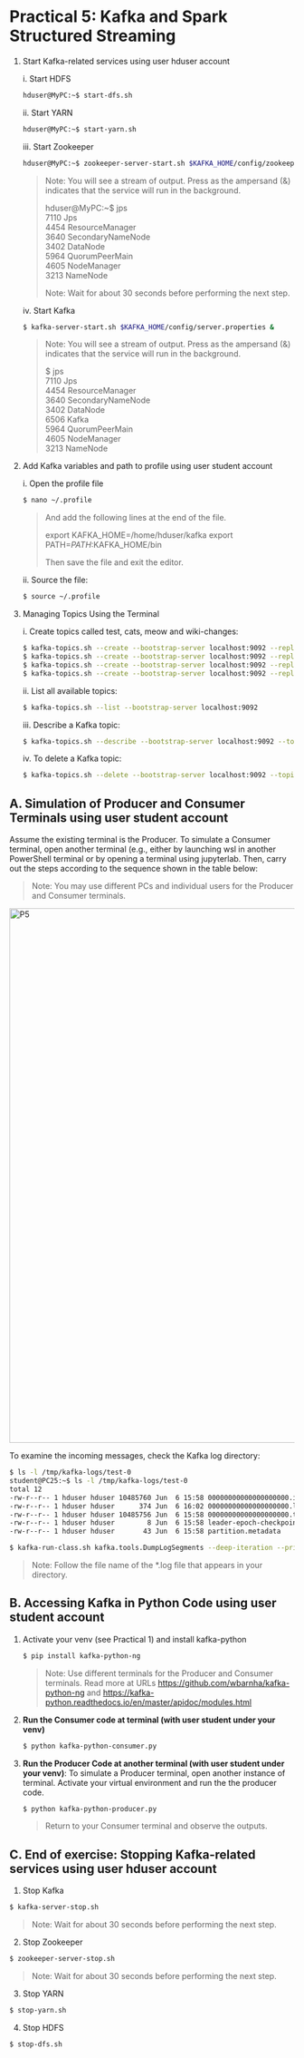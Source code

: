 # Practical 5: Kafka and Spark Structured Streaming

1. Start Kafka-related services using user hduser account

   i. Start HDFS
      ~~~bash
      hduser@MyPC:~$ start-dfs.sh
      ~~~

   ii. Start YARN
      ~~~~bash
      hduser@MyPC:~$ start-yarn.sh
      ~~~~

   iii. Start Zookeeper
      ~~~bash
      hduser@MyPC:~$ zookeeper-server-start.sh $KAFKA_HOME/config/zookeeper.properties &
      ~~~
      > Note: You will see a stream of output. Press <enter> as the ampersand (&) indicates that the service will run in the background.
      > 
      > hduser@MyPC:~$ jps \
      > 7110 Jps \
      > 4454 ResourceManager \
      > 3640 SecondaryNameNode \
      > 3402 DataNode \
      > 5964 QuorumPeerMain \
      > 4605 NodeManager \
      > 3213 NameNode 
      > 
      > Note: Wait for about 30 seconds before performing the next step.

   iv. Start Kafka

      ~~~bash
      $ kafka-server-start.sh $KAFKA_HOME/config/server.properties &
      ~~~
      > Note: You will see a stream of output. Press <enter> as the ampersand (&) indicates that the service will run in the background.
      >
      > $ jps \
      > 7110 Jps \
      > 4454 ResourceManager \
      > 3640 SecondaryNameNode \
      > 3402 DataNode \
      > 6506 Kafka \
      > 5964 QuorumPeerMain \
      > 4605 NodeManager \
      > 3213 NameNode 


2. Add Kafka variables and path to profile using user student account

   i. Open the profile file
      ~~~bash
      $ nano ~/.profile
      ~~~
      > And add the following lines at the end of the file.
      > 
      > export KAFKA_HOME=/home/hduser/kafka
      > export PATH=$PATH:$KAFKA_HOME/bin
      > 
      > Then save the file and exit the editor.

    ii. Source the file:
      ~~~bash
      $ source ~/.profile
      ~~~
      
3. Managing Topics Using the Terminal

   i. Create topics called test, cats, meow and wiki-changes:
      ~~~bash
      $ kafka-topics.sh --create --bootstrap-server localhost:9092 --replication-factor 1 --partitions 1 --topic test
      $ kafka-topics.sh --create --bootstrap-server localhost:9092 --replication-factor 1 --partitions 1 --topic cats
      $ kafka-topics.sh --create --bootstrap-server localhost:9092 --replication-factor 1 --partitions 1 --topic meow
      $ kafka-topics.sh --create --bootstrap-server localhost:9092 --replication-factor 1 --partitions 1 --topic wiki-changes
      ~~~
      
   ii. List all available topics:
      ~~~bash
      $ kafka-topics.sh --list --bootstrap-server localhost:9092
      ~~~
      
   iii. Describe a Kafka topic:
      ~~~bash
      $ kafka-topics.sh --describe --bootstrap-server localhost:9092 --topic test
      ~~~
      
   iv. To delete a Kafka topic:
      ~~~bash
      $ kafka-topics.sh --delete --bootstrap-server localhost:9092 --topic test
      ~~~



## A. Simulation of Producer and Consumer Terminals using user student account
Assume the existing terminal is the Producer. To simulate a Consumer terminal, open another terminal (e.g., either by launching wsl in another PowerShell terminal or by opening a terminal using jupyterlab. Then, carry out the steps according to the sequence shown in the table below:
> Note: You may use different PCs and individual users for the Producer and Consumer terminals.

<img width="943" alt="P5" src="https://github.com/user-attachments/assets/94e95cdf-ca6c-4779-98bd-7c4fe7d4e7ba">

To examine the incoming messages, check the Kafka log directory:
~~~bash
$ ls -l /tmp/kafka-logs/test-0
student@PC25:~$ ls -l /tmp/kafka-logs/test-0
total 12
-rw-r--r-- 1 hduser hduser 10485760 Jun  6 15:58 00000000000000000000.index
-rw-r--r-- 1 hduser hduser      374 Jun  6 16:02 00000000000000000000.log
-rw-r--r-- 1 hduser hduser 10485756 Jun  6 15:58 00000000000000000000.timeindex
-rw-r--r-- 1 hduser hduser        8 Jun  6 15:58 leader-epoch-checkpoint
-rw-r--r-- 1 hduser hduser       43 Jun  6 15:58 partition.metadata

$ kafka-run-class.sh kafka.tools.DumpLogSegments --deep-iteration --print-data-log --files /tmp/kafka-logs/test-0/00000000000000000000.log
~~~
> Note: Follow the file name of the *.log file that appears in your directory.



## B. Accessing Kafka in Python Code using user student account

1. Activate your venv (see Practical 1) and install kafka-python
   ~~~bash
   $ pip install kafka-python-ng
   ~~~
   > Note: Use different terminals for the Producer and Consumer terminals.
   > Read more at URLs https://github.com/wbarnha/kafka-python-ng and https://kafka-python.readthedocs.io/en/master/apidoc/modules.html

2. **Run the Consumer code at terminal (with user student under your venv)**
   ~~~bash
   $ python kafka-python-consumer.py
   ~~~
   
3. **Run the Producer Code at another terminal (with user student under your venv)**: To simulate a Producer terminal, open another instance of terminal. Activate your virtual environment and run the the producer code.
   ~~~bash
   $ python kafka-python-producer.py
   ~~~
   > Return to your Consumer terminal and observe the outputs.


## C. End of exercise: Stopping Kafka-related services using user hduser account

1. Stop Kafka
~~~bash
$ kafka-server-stop.sh
~~~
> Note: Wait for about 30 seconds before performing the next step.


2. Stop Zookeeper
~~~bash
$ zookeeper-server-stop.sh
~~~
> Note: Wait for about 30 seconds before performing the next step.


3. Stop YARN
~~~bash
$ stop-yarn.sh
~~~

4. Stop HDFS
~~~bash
$ stop-dfs.sh
~~~
